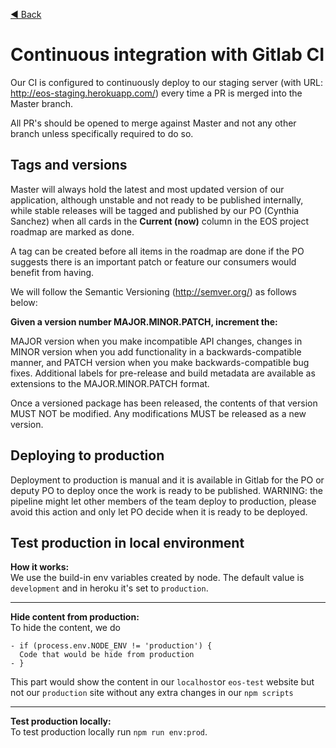 [◀️ Back](https://gitlab.com/SUSE-UIUX/eos/wikis/home#releases)

# Continuous integration with Gitlab CI

Our CI is configured to continuously deploy to our staging server (with URL: http://eos-staging.herokuapp.com/) every time a PR is merged into the Master branch.

All PR's should be opened to merge against Master and not any other branch unless specifically required to do so.

## Tags and versions

Master will always hold the latest and most updated version of our application, although unstable and not ready to be published internally, while stable releases will be tagged and published by our PO (Cynthia Sanchez) when all cards in the **Current (now)** column in the EOS project roadmap are marked as done.

A tag can be created before all items in the roadmap are done if the PO suggests there is an important patch or feature our consumers would benefit from having.

We will follow the Semantic Versioning (http://semver.org/) as follows below:

**Given a version number MAJOR.MINOR.PATCH, increment the:**

MAJOR version when you make incompatible API changes, changes in 
MINOR version when you add functionality in a backwards-compatible manner, and
PATCH version when you make backwards-compatible bug fixes.
Additional labels for pre-release and build metadata are available as extensions to the MAJOR.MINOR.PATCH format.

Once a versioned package has been released, the contents of that version MUST NOT be modified. Any modifications MUST be released as a new version.

## Deploying to production

Deployment to production is manual and it is available in Gitlab for the PO or deputy PO to deploy once the work is ready to be published.
WARNING: the pipeline might let other members of the team deploy to production, please avoid this action and only let PO decide when it is ready to be deployed.

## Test production in local environment

**How it works:**  
We use the build-in env variables created by node. The default value is `development` and in heroku it's set to `production`.

----
**Hide content from production:**  
To hide the content, we do  
```
- if (process.env.NODE_ENV != 'production') { 
  Code that would be hide from production
- }
```

This part would show the content in our `localhost`or `eos-test` website but not our `production` site without any extra changes in our  `npm scripts` 

----
**Test production locally:**  
To test production locally run `npm run env:prod`.